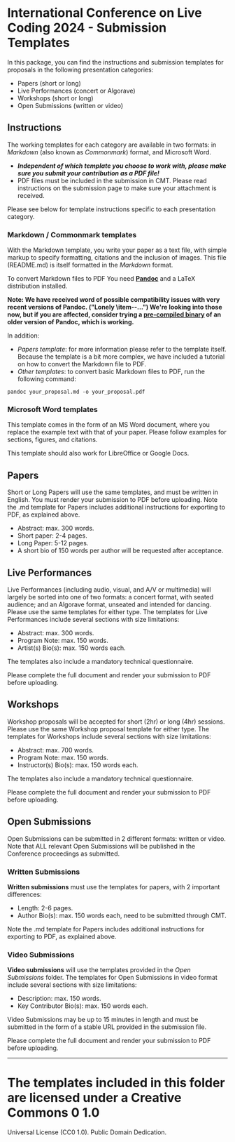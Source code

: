 # International Conference on Live Coding 2024 - Submission Templates

In this package, you can find the instructions and submission templates for proposals in the following presentation categories:

* Papers (short or long)
* Live Performances (concert or Algorave)
* Workshops (short or long)
* Open Submissions (written or video)

## Instructions

The working templates for each category are available in two formats: in *Markdown* (also known as *Commonmark*) format, and Microsoft Word.

* ***Independent of which template you choose to work with, please make sure you submit your contribution as a PDF file!***  
* PDF files must be included in the submission in CMT. Please read instructions on the submission page to make sure your attachment is received. 

Please see below for template instructions specific to each presentation category.

### Markdown / Commonmark templates

With the Markdown template, you write your paper as a text file, with simple markup to specify formatting, citations and the inclusion of images. This file (README.md) is itself formatted in the *Markdown* format. 

To convert Markdown files to PDF You need [**Pandoc**](http://pandoc.org) and a LaTeX distribution installed.

**Note: We have received word of possible compatibility issues with very recent versions of Pandoc. ("Lonely \item--...") We're looking into those now, but if you are affected, consider trying a [pre-compiled binary](https://github.com/jgm/pandoc/releases/tag/3.1.5) of an older version of Pandoc, which is working.**

In addition:

 - *Papers template*: for more information please refer to the template itself. Because the template is a bit more complex, we have included a tutorial on how to convert the Markdown file to PDF. 
 - *Other templates*: to convert basic Markdown files to PDF, run the following command: 
```
pandoc your_proposal.md -o your_proposal.pdf
```

### Microsoft Word templates

This template comes in the form of an MS Word document, where you replace the example text with that of your paper. Please follow examples for sections, figures, and citations.

This template should also work for LibreOffice or Google Docs.

## Papers

Short or Long Papers will use the same templates, and must be written in English. You must render your submission to PDF before uploading. Note the .md template for Papers includes additional instructions for exporting to PDF, as explained above. 

 - Abstract: max. 300 words. 
 - Short paper: 2-4 pages.
 - Long Paper: 5-12 pages.
 - A short bio of 150 words per author will be requested after acceptance.

## Live Performances

Live Performances (including audio, visual, and A/V or multimedia) will largely be sorted into one of two formats: a concert format, with seated audience; and an Algorave format, unseated and intended for dancing. Please use the same templates for either type. The templates for Live Performances include several sections with size limitations:

 - Abstract: max. 300 words.
 - Program Note: max. 150 words.
 - Artist(s) Bio(s): max. 150 words each. 
 
The templates also include a mandatory technical questionnaire. 
 
Please complete the full document and render your submission to PDF before uploading.

## Workshops

Workshop proposals will be accepted for short (2hr) or long (4hr) sessions. Please use the same Workshop proposal template for either type. The templates for Workshops include several sections with size limitations:  

 - Abstract: max. 700 words.
 - Program Note: max. 150 words.
 - Instructor(s) Bio(s): max. 150 words each.

The templates also include a mandatory technical questionnaire. 

Please complete the full document and render your submission to PDF before uploading.
 
## Open Submissions

Open Submissions can be submitted in 2 different formats: written or video. Note that ALL relevant Open Submissions will be published in the Conference proceedings as submitted. 

### Written Submissions
**Written submissions** must use the templates for papers, with 2 important differences:

 - Length: 2-6 pages.
 - Author Bio(s): max. 150 words each, need to be submitted through CMT.

Note the .md template for Papers includes additional instructions for exporting to PDF, as explained above.

### Video Submissions
**Video submissions** will use the templates provided in the *Open Submissions* folder. The templates for Open Submissions in video format include several sections with size limitations:  

 - Description: max. 150 words.
 - Key Contributor Bio(s): max. 150 words each.

Video Submissions may be up to 15 minutes in length and must be submitted in the form of a stable URL provided in the submission file. 

Please complete the full document and render your submission to PDF before uploading.

__________________________________

# The templates included in this folder are licensed under a Creative Commons 0 1.0
Universal License (CC0 1.0). Public Domain Dedication.
